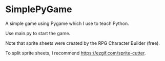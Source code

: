 # SimplePyGame
A simple game using Pygame which I use to teach Python. 

Use main.py to start the game. 

Note that sprite sheets were created by the RPG Character Builder (free). 

To split sprite sheets, I recommend https://ezgif.com/sprite-cutter.



